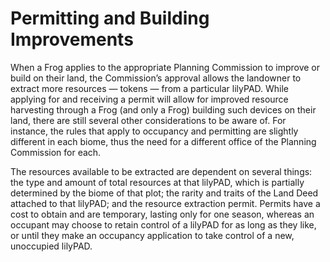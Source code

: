 # Permitting and Building Improvements

When a Frog applies to the appropriate Planning Commission to improve or build on their land, the Commission’s approval allows the landowner to extract more resources — tokens — from a particular lilyPAD. While applying for and receiving a permit will allow for improved resource harvesting through a Frog (and only a Frog) building such devices on their land, there are still several other considerations to be aware of. For instance, the rules that apply to occupancy and permitting are slightly different in each biome, thus the need for a different office of the Planning Commission for each.

The resources available to be extracted are dependent on several things: the type and amount of total resources at that lilyPAD, which is partially determined by the biome of that plot; the rarity and traits of the Land Deed attached to that lilyPAD; and the resource extraction permit. Permits have a cost to obtain and are temporary, lasting only for one season, whereas an occupant may choose to retain control of a lilyPAD for as long as they like, or until they make an occupancy application to take control of a new, unoccupied lilyPAD.

